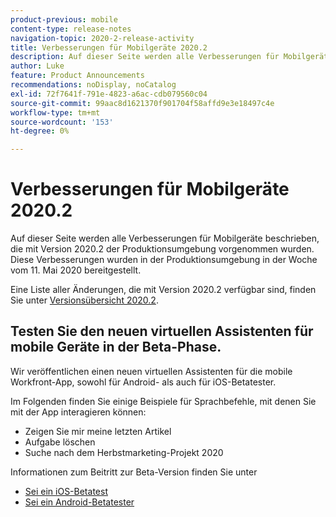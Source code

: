 ```yaml
---
product-previous: mobile
content-type: release-notes
navigation-topic: 2020-2-release-activity
title: Verbesserungen für Mobilgeräte 2020.2
description: Auf dieser Seite werden alle Verbesserungen für Mobilgeräte beschrieben, die mit Version 2020.2 der Produktionsumgebung vorgenommen wurden. Diese Verbesserungen wurden in der Produktionsumgebung in der Woche vom 11. Mai 2020 bereitgestellt.
author: Luke
feature: Product Announcements
recommendations: noDisplay, noCatalog
exl-id: 72f7641f-791e-4823-a6ac-cdb079560c04
source-git-commit: 99aac8d1621370f901704f58affd9e3e18497c4e
workflow-type: tm+mt
source-wordcount: '153'
ht-degree: 0%

---
```


# Verbesserungen für Mobilgeräte 2020.2

Auf dieser Seite werden alle Verbesserungen für Mobilgeräte beschrieben, die mit Version 2020.2 der Produktionsumgebung vorgenommen wurden. Diese Verbesserungen wurden in der Produktionsumgebung in der Woche vom 11. Mai 2020 bereitgestellt.

Eine Liste aller Änderungen, die mit Version 2020.2 verfügbar sind, finden Sie unter [Versionsübersicht 2020.2](../../../product-announcements/product-releases/2020.2.-release-activity/2020-2-release-overview.md).

## Testen Sie den neuen virtuellen Assistenten für mobile Geräte in der Beta-Phase.

Wir veröffentlichen einen neuen virtuellen Assistenten für die mobile Workfront-App, sowohl für Android- als auch für iOS-Betatester.

Im Folgenden finden Sie einige Beispiele für Sprachbefehle, mit denen Sie mit der App interagieren können:

* Zeigen Sie mir meine letzten Artikel
* Aufgabe löschen
* Suche nach dem Herbstmarketing-Projekt 2020

Informationen zum Beitritt zur Beta-Version finden Sie unter

* [Sei ein iOS-Betatest](../../../workfront-basics/mobile-apps/using-the-workfront-mobile-app/ios-beta-tester.md)
* [Sei ein Android-Betatester](../../../workfront-basics/mobile-apps/using-the-workfront-mobile-app/android-beta-tester.md)
